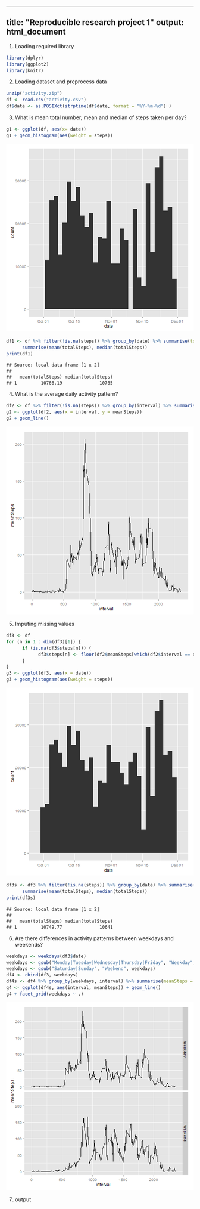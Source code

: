 
---
title: "Reproducible research project 1"
output: html_document
---

1. Loading required library


```r
library(dplyr)
library(ggplot2)
library(knitr)
```


2. Loading dataset and preprocess data


```r
unzip("activity.zip")
df <- read.csv("activity.csv")
df$date <- as.POSIXct(strptime(df$date, format = "%Y-%m-%d") )
```

3. What is mean total number, mean and median of steps taken per day?


```r
g1 <- ggplot(df, aes(x= date))
g1 + geom_histogram(aes(weight = steps))
```

![plot of chunk unnamed-chunk-3](figure/unnamed-chunk-3-1.png) 

```r
df1 <- df %>% filter(!is.na(steps)) %>% group_by(date) %>% summarise(totalSteps = sum(steps)) %>% 
      summarise(mean(totalSteps), median(totalSteps))
print(df1)
```

```
## Source: local data frame [1 x 2]
## 
##   mean(totalSteps) median(totalSteps)
## 1         10766.19              10765
```

4. What is the average daily activity pattern?


```r
df2 <- df %>% filter(!is.na(steps)) %>% group_by(interval) %>% summarise(meanSteps = mean(steps))
g2 <- ggplot(df2, aes(x = interval, y = meanSteps))
g2 + geom_line()
```

![plot of chunk unnamed-chunk-4](figure/unnamed-chunk-4-1.png) 

5. Imputing missing values


```r
df3 <- df
for (n in 1 : dim(df3)[1]) {
      if (is.na(df3$steps[n])) {
            df3$steps[n] <- floor(df2$meanSteps[which(df2$interval == df3$interval[n])])
      }
}
g3 <- ggplot(df3, aes(x = date))
g3 + geom_histogram(aes(weight = steps))
```

![plot of chunk unnamed-chunk-5](figure/unnamed-chunk-5-1.png) 

```r
df3s <- df3 %>% filter(!is.na(steps)) %>% group_by(date) %>% summarise(totalSteps = sum(steps)) %>% 
      summarise(mean(totalSteps), median(totalSteps))
print(df3s)
```

```
## Source: local data frame [1 x 2]
## 
##   mean(totalSteps) median(totalSteps)
## 1         10749.77              10641
```

6. Are there differences in activity patterns between weekdays and weekends?


```r
weekdays <- weekdays(df3$date)
weekdays <- gsub("Monday|Tuesday|Wednesday|Thursday|Friday", "Weekday", weekdays)
weekdays <- gsub("Saturday|Sunday", "Weekend", weekdays)
df4 <- cbind(df3, weekdays)
df4s <- df4 %>% group_by(weekdays, interval) %>% summarise(meanSteps = mean(steps))
g4 <- ggplot(df4s, aes(interval, meanSteps)) + geom_line()
g4 + facet_grid(weekdays ~ .)
```

![plot of chunk unnamed-chunk-6](figure/unnamed-chunk-6-1.png) 

7. output
